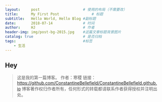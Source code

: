 ```yaml
---
layout:     post                    # 使用的布局（不需要改）
title:      My First Post               # 标题 
subtitle:   Hello World, Hello Blog #副标题
date:       2018-07-14              # 时间
author:     HJ                      # 作者
header-img: img/post-bg-2015.jpg    #这篇文章标题背景图片
catalog: true                       # 是否归档
tags:                               #标签
    - 生活
---
```


## Hey
>这是我的第一篇博客。
作者：寒稷
链接：https://github.com/ConstantineBellefield/ConstantineBellefield.github.io
博客著作权归作者所有，任何形式的转载都请联系作者获得授权并注明出处。
